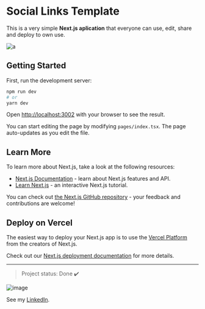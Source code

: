 # Social Links Template

This is a very simple **Next.js aplication** that everyone can use, edit, share and deploy to own use.

![a](https://user-images.githubusercontent.com/79997705/145897495-b5681b6a-58b2-4a31-b916-4ec8ad53c554.png)

## Getting Started

First, run the development server:

```bash
npm run dev
# or
yarn dev
```

Open [http://localhost:3002](http://localhost:3002) with your browser to see the result.

You can start editing the page by modifying `pages/index.tsx`. The page auto-updates as you edit the file.

## Learn More

To learn more about Next.js, take a look at the following resources:

- [Next.js Documentation](https://nextjs.org/docs) - learn about Next.js features and API.
- [Learn Next.js](https://nextjs.org/learn) - an interactive Next.js tutorial.

You can check out [the Next.js GitHub repository](https://github.com/vercel/next.js/) - your feedback and contributions are welcome!

## Deploy on Vercel

The easiest way to deploy your Next.js app is to use the [Vercel Platform](https://vercel.com/new?utm_medium=default-template&filter=next.js&utm_source=create-next-app&utm_campaign=create-next-app-readme) from the creators of Next.js.

Check out our [Next.js deployment documentation](https://nextjs.org/docs/deployment) for more details.

***
> Project status: Done :heavy_check_mark:

 ![image](https://img.shields.io/badge/LinkedIn-0077B5?style=for-the-badge&logo=linkedin&logoColor=white) 
 
See my [LinkedIn](https://www.linkedin.com/in/nathan-de-souza-silva-firmo/). 

